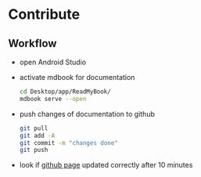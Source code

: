 # Contribute

## Workflow

- open Android Studio

- activate mdbook for documentation
 
    ```bash
    cd Desktop/app/ReadMyBook/
    mdbook serve --open
    ```

- push changes of documentation to github

    ```bash
    git pull
    git add -A
    git commit -m "changes done"
    git push
    ```
- look if [github page](https://fepaul-book.github.io/ReadMyBook/) updated correctly after 10 minutes

